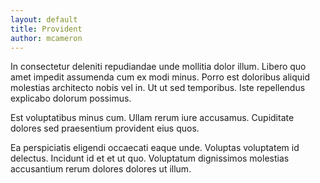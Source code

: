 ```yaml
---
layout: default
title: Provident
author: mcameron
---
```


In consectetur deleniti repudiandae unde mollitia dolor illum. Libero quo amet impedit assumenda cum ex modi minus. Porro est doloribus aliquid molestias architecto nobis vel in. Ut ut sed temporibus. Iste repellendus explicabo dolorum possimus.

Est voluptatibus minus cum. Ullam rerum iure accusamus. Cupiditate dolores sed praesentium provident eius quos.

Ea perspiciatis eligendi occaecati eaque unde. Voluptas voluptatem id delectus. Incidunt id et et ut quo. Voluptatum dignissimos molestias accusantium rerum dolores dolores ut illum.
